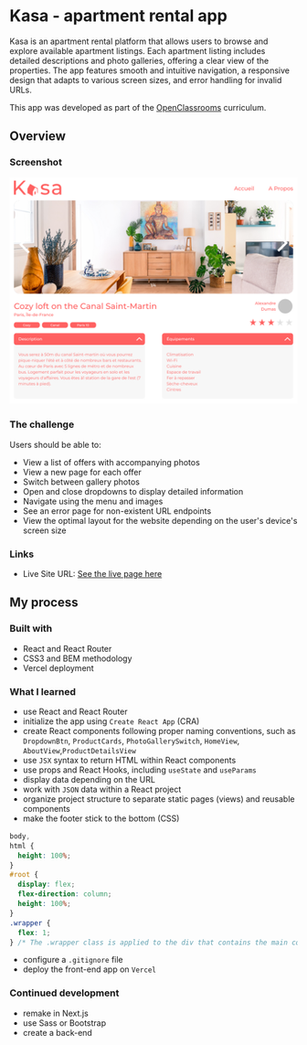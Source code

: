 # Kasa - apartment rental app

Kasa is an apartment rental platform that allows users to browse and explore available apartment listings. Each apartment listing includes detailed descriptions and photo galleries, offering a clear view of the properties. The app features smooth and intuitive navigation, a responsive design that adapts to various screen sizes, and error handling for invalid URLs.

This app was developed as part of the [OpenClassrooms](https://openclassrooms.com/) curriculum.

## Overview

### Screenshot

![](/assets/screenshot.png)

### The challenge

Users should be able to:

- View a list of offers with accompanying photos
- View a new page for each offer
- Switch between gallery photos
- Open and close dropdowns to display detailed information
- Navigate using the menu and images
- See an error page for non-existent URL endpoints
- View the optimal layout for the website depending on the user's device's screen size

### Links

- Live Site URL: [See the live page here](https://kasa-app-five.vercel.app/)

## My process

### Built with

- React and React Router
- CSS3 and BEM methodology
- Vercel deployment

### What I learned

- use React and React Router
- initialize the app using `Create React App` (CRA)
- create React components following proper naming conventions, such as
  `DropdownBtn`, `ProductCards`, `PhotoGallerySwitch`, `HomeView`, `AboutView`,`ProductDetailsView`
- use `JSX` syntax to return HTML within React components
- use props and React Hooks, including `useState` and `useParams`
- display data depending on the URL
- work with `JSON` data within a React project
- organize project structure to separate static pages (views) and reusable components
- make the footer stick to the bottom (CSS)

```css
body,
html {
  height: 100%;
}
#root {
  display: flex;
  flex-direction: column;
  height: 100%;
}
.wrapper {
  flex: 1;
} /* The .wrapper class is applied to the div that contains the main content of the page, excluding the footer. It uses flex: 1 to allow the content to expand and fill available space in a flex container. */
```

- configure a `.gitignore` file
- deploy the front-end app on `Vercel`

### Continued development

- remake in Next.js
- use Sass or Bootstrap
- create a back-end
